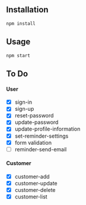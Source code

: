 ## Installation

```
npm install
```

## Usage

```
npm start
```

## To Do

#### User

- [x] sign-in
- [x] sign-up
- [x] reset-password
- [x] update-password
- [x] update-profile-information
- [x] set-reminder-settings
- [x] form validation
- [ ] reminder-send-email

#### Customer

- [x] customer-add
- [x] customer-update
- [x] customer-delete
- [x] customer-list
